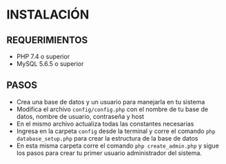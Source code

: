 # INSTALACIÓN

## REQUERIMIENTOS

- PHP 7.4 o superior
- MySQL 5.6.5 o superior

## PASOS

- Crea una base de datos y un usuario para manejarla en tu sistema
- Modifica el archivo ``config/config.php`` con el nombre de tu base de datos, nombre de usuario, contraseña y host
- En el mismo archivo actualiza todas las constantes necesarias
- Ingresa en la carpeta ``config`` desde la terminal y corre el comando ``php database_setup.php`` para crear la estructura de la base de datos
- En esta misma carpeta corre el comando ``php create_admin.php`` y sigue los pasos para crear tu primer usuario administrador del sistema.